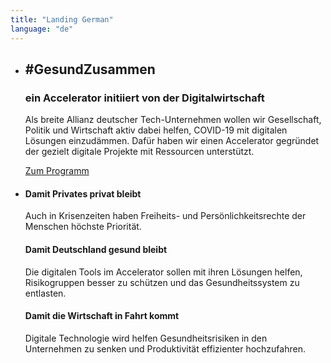 ```yaml
---
title: "Landing German"
language: "de"
---
```


* ## #GesundZusammen

  ### ein Accelerator initiiert von der Digitalwirtschaft

  Als breite Allianz deutscher Tech-Unternehmen wollen wir Gesellschaft, Politik und Wirtschaft aktiv dabei helfen, COVID-19 mit digitalen Lösungen einzudämmen. Dafür haben wir einen Accelerator gegründet der gezielt digitale Projekte mit Ressourcen unterstützt.

  [Zum Programm](/de/program)

* #### Damit Privates privat bleibt

  Auch in Krisenzeiten haben Freiheits- und Persönlichkeitsrechte der Menschen höchste Priorität.

  #### Damit Deutschland gesund bleibt

  Die digitalen Tools im Accelerator sollen mit ihren Lösungen helfen, Risikogruppen besser zu schützen und das Gesundheitssystem zu entlasten.

  #### Damit die Wirtschaft in Fahrt kommt

  Digitale Technologie wird helfen Gesundheitsrisiken in den Unternehmen zu senken und Produktivität effizienter hochzufahren.




